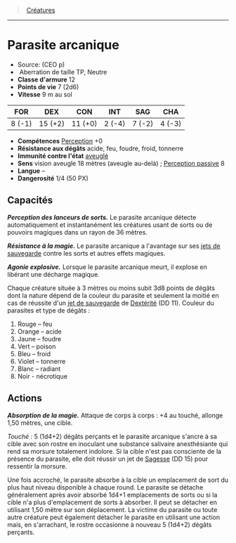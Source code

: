 ﻿---
!MonsterItem
Family: MonsterHD
Type: Aberration
Size: TP
Alignment: Neutre
ArmorClass: 12
HitPoints: 7 (2d6)
Speed: 9 m au sol
Strength: ' 8 (-1)'
Dexterity: 15 (+2)
Constitution: 11 (+0)
Intelligence: ' 2 (-4)'
Wisdom: ' 7 (-2)'
Charisma: ' 4 (-3)'
Skills: '[Perception](hd_abilities_wisdom_perception.md) +0'
ConditionImmunities: '[aveuglé](hd_conditions_aveugle.md)'
DamageResistances: acide, feu, foudre, froid, tonnerre
Senses: vision aveugle 18 mètres (aveugle au-delà) ; [Perception passive](hd_abilities_dexterity_perception_passive.md) 8
Languages: –
Challenge: 1/4 (50 PX)
Id: monsters_hd.md#parasite-arcanique
ParentLink: monsters_hd.md#créatures
Name: Parasite arcanique
ParentName: Créatures
NameLevel: 1
Source: (CEO p)
Attributes:
  Name: Parasite arcanique
  Markdown: >+
    # <!--Name-->Parasite arcanique<!--/Name-->


    - Source: <!--Source-->(CEO p)<!--/Source-->

    -  <!--Type-->Aberration<!--/Type--> de taille <!--Size-->TP<!--/Size-->, <!--Alignment-->Neutre<!--/Alignment-->

    - **Classe d'armure** <!--ArmorClass-->12<!--/ArmorClass-->

    - **Points de vie** <!--HitPoints-->7 (2d6)<!--/HitPoints-->

    - **Vitesse** <!--Speed-->9 m au sol<!--/Speed-->


    |FOR|DEX|CON|INT|SAG|CHA|

    |---|---|---|---|---|---|

    |<!--Strength--> 8 (-1)<!--/Strength-->|<!--Dexterity-->15 (+2)<!--/Dexterity-->|<!--Constitution-->11 (+0)<!--/Constitution-->|<!--Intelligence--> 2 (-4)<!--/Intelligence-->|<!--Wisdom--> 7 (-2)<!--/Wisdom-->|<!--Charisma--> 4 (-3)<!--/Charisma-->|


    - **Compétences** <!--Skills-->[Perception](hd_abilities_wisdom_perception.md) +0<!--/Skills-->

    - **Résistance aux dégâts** <!--DamageResistances-->acide, feu, foudre, froid, tonnerre<!--/DamageResistances-->

    - **Immunité contre l'état** <!--ConditionImmunities-->[aveuglé](hd_conditions_aveugle.md)<!--/ConditionImmunities-->

    - **Sens** <!--Senses-->vision aveugle 18 mètres (aveugle au-delà) ; [Perception passive](hd_abilities_dexterity_perception_passive.md) 8<!--/Senses-->

    - **Langue** <!--Languages-->–<!--/Languages-->

    - **Dangerosité** <!--Challenge-->1/4 (50 PX)<!--/Challenge-->


    ## Capacités


    **_Perception des lanceurs de sorts._** Le parasite arcanique détecte automatiquement et instantanément les créatures usant de sorts ou de pouvoirs magiques dans un rayon de 36 mètres.


    **_Résistance à la magie._** Le parasite arcanique a l'avantage sur ses [jets de sauvegarde](hd_abilities_jets_de_sauvegarde.md) contre les sorts et autres effets magiques.


    **_Agonie explosive._** Lorsque le parasite arcanique meurt, il explose en libérant une décharge magique.


    Chaque créature située à 3 mètres ou moins subit 3d8 points de dégâts dont la nature dépend de la couleur du parasite et seulement la moitié en cas de réussite d'un [jet de sauvegarde](hd_abilities_jets_de_sauvegarde.md) de [Dextérité](hd_abilities_dexterity.md) (DD 11). Couleur du parasites et type de dégâts :


    1. Rouge – feu

    2. Orange – acide

    3. Jaune – foudre

    4. Vert – poison

    5. Bleu – froid

    6. Violet – tonnerre

    7. Blanc – radiant

    8. Noir - nécrotique


    ## Actions


    **_Absorption de la magie._** Attaque de corps à corps : +4 au touché, allonge 1,50 mètres, une cible.


    _Touché :_ 5 (1d4+2) dégâts perçants et le parasite arcanique s'ancre à sa cible avec son rostre en inoculant une substance salivaire anesthésiante qui rend sa morsure totalement indolore. Si la cible n'est pas consciente de la présence du parasite, elle doit réussir un jet de [Sagesse](hd_abilities_wisdom.md) (DD 15) pour ressentir la morsure.


    Une fois accroché, le parasite absorbe à la cible un emplacement de sort du plus haut niveau disponible à chaque round. Le parasite se détache généralement après avoir absorbé 1d4+1 emplacements de sorts ou si la cible n'a plus d'emplacement de sorts à absorber. Il peut se détacher en utilisant 1,50 mètre sur son déplacement. La victime du parasite ou toute autre créature peut également détacher le parasite en utilisant une action mais, en s'arrachant, le rostre occasionne à nouveau 5 (1d4+2) dégâts perçants.

  Source: (CEO p)
  Type: Aberration
  Size: TP
  Alignment: Neutre
  ArmorClass: 12
  HitPoints: 7 (2d6)
  Speed: 9 m au sol
  Strength: ' 8 (-1)'
  Dexterity: 15 (+2)
  Constitution: 11 (+0)
  Intelligence: ' 2 (-4)'
  Wisdom: ' 7 (-2)'
  Charisma: ' 4 (-3)'
  Skills: '[Perception](hd_abilities_wisdom_perception.md) +0'
  DamageResistances: acide, feu, foudre, froid, tonnerre
  ConditionImmunities: '[aveuglé](hd_conditions_aveugle.md)'
  Senses: vision aveugle 18 mètres (aveugle au-delà) ; [Perception passive](hd_abilities_dexterity_perception_passive.md) 8
  Languages: –
  Challenge: 1/4 (50 PX)
AttributesDictionary: >+
  Name: Parasite arcanique

  Markdown: >+

    # <!--Name-->Parasite arcanique<!--/Name-->





    - Source: <!--Source-->(CEO p)<!--/Source-->



    -  <!--Type-->Aberration<!--/Type--> de taille <!--Size-->TP<!--/Size-->, <!--Alignment-->Neutre<!--/Alignment-->



    - **Classe d'armure** <!--ArmorClass-->12<!--/ArmorClass-->



    - **Points de vie** <!--HitPoints-->7 (2d6)<!--/HitPoints-->



    - **Vitesse** <!--Speed-->9 m au sol<!--/Speed-->





    |FOR|DEX|CON|INT|SAG|CHA|



    |---|---|---|---|---|---|



    |<!--Strength--> 8 (-1)<!--/Strength-->|<!--Dexterity-->15 (+2)<!--/Dexterity-->|<!--Constitution-->11 (+0)<!--/Constitution-->|<!--Intelligence--> 2 (-4)<!--/Intelligence-->|<!--Wisdom--> 7 (-2)<!--/Wisdom-->|<!--Charisma--> 4 (-3)<!--/Charisma-->|





    - **Compétences** <!--Skills-->[Perception](hd_abilities_wisdom_perception.md) +0<!--/Skills-->



    - **Résistance aux dégâts** <!--DamageResistances-->acide, feu, foudre, froid, tonnerre<!--/DamageResistances-->



    - **Immunité contre l'état** <!--ConditionImmunities-->[aveuglé](hd_conditions_aveugle.md)<!--/ConditionImmunities-->



    - **Sens** <!--Senses-->vision aveugle 18 mètres (aveugle au-delà) ; [Perception passive](hd_abilities_dexterity_perception_passive.md) 8<!--/Senses-->



    - **Langue** <!--Languages-->–<!--/Languages-->



    - **Dangerosité** <!--Challenge-->1/4 (50 PX)<!--/Challenge-->





    ## Capacités





    **_Perception des lanceurs de sorts._** Le parasite arcanique détecte automatiquement et instantanément les créatures usant de sorts ou de pouvoirs magiques dans un rayon de 36 mètres.





    **_Résistance à la magie._** Le parasite arcanique a l'avantage sur ses [jets de sauvegarde](hd_abilities_jets_de_sauvegarde.md) contre les sorts et autres effets magiques.





    **_Agonie explosive._** Lorsque le parasite arcanique meurt, il explose en libérant une décharge magique.





    Chaque créature située à 3 mètres ou moins subit 3d8 points de dégâts dont la nature dépend de la couleur du parasite et seulement la moitié en cas de réussite d'un [jet de sauvegarde](hd_abilities_jets_de_sauvegarde.md) de [Dextérité](hd_abilities_dexterity.md) (DD 11). Couleur du parasites et type de dégâts :





    1. Rouge – feu



    2. Orange – acide



    3. Jaune – foudre



    4. Vert – poison



    5. Bleu – froid



    6. Violet – tonnerre



    7. Blanc – radiant



    8. Noir - nécrotique





    ## Actions





    **_Absorption de la magie._** Attaque de corps à corps : +4 au touché, allonge 1,50 mètres, une cible.





    _Touché :_ 5 (1d4+2) dégâts perçants et le parasite arcanique s'ancre à sa cible avec son rostre en inoculant une substance salivaire anesthésiante qui rend sa morsure totalement indolore. Si la cible n'est pas consciente de la présence du parasite, elle doit réussir un jet de [Sagesse](hd_abilities_wisdom.md) (DD 15) pour ressentir la morsure.





    Une fois accroché, le parasite absorbe à la cible un emplacement de sort du plus haut niveau disponible à chaque round. Le parasite se détache généralement après avoir absorbé 1d4+1 emplacements de sorts ou si la cible n'a plus d'emplacement de sorts à absorber. Il peut se détacher en utilisant 1,50 mètre sur son déplacement. La victime du parasite ou toute autre créature peut également détacher le parasite en utilisant une action mais, en s'arrachant, le rostre occasionne à nouveau 5 (1d4+2) dégâts perçants.



  Source: (CEO p)

  Type: Aberration

  Size: TP

  Alignment: Neutre

  ArmorClass: 12

  HitPoints: 7 (2d6)

  Speed: 9 m au sol

  Strength: ' 8 (-1)'

  Dexterity: 15 (+2)

  Constitution: 11 (+0)

  Intelligence: ' 2 (-4)'

  Wisdom: ' 7 (-2)'

  Charisma: ' 4 (-3)'

  Skills: '[Perception](hd_abilities_wisdom_perception.md) +0'

  DamageResistances: acide, feu, foudre, froid, tonnerre

  ConditionImmunities: '[aveuglé](hd_conditions_aveugle.md)'

  Senses: vision aveugle 18 mètres (aveugle au-delà) ; [Perception passive](hd_abilities_dexterity_perception_passive.md) 8

  Languages: –

  Challenge: 1/4 (50 PX)

---
> [Créatures](hd_monsters.md)

---

# Parasite arcanique

- Source: (CEO p)
-  Aberration de taille TP, Neutre
- **Classe d'armure** 12
- **Points de vie** 7 (2d6)
- **Vitesse** 9 m au sol

|FOR|DEX|CON|INT|SAG|CHA|
|---|---|---|---|---|---|
| 8 (-1)|15 (+2)|11 (+0)| 2 (-4)| 7 (-2)| 4 (-3)|

- **Compétences** [Perception](hd_abilities_wisdom_perception.md) +0
- **Résistance aux dégâts** acide, feu, foudre, froid, tonnerre
- **Immunité contre l'état** [aveuglé](hd_conditions_aveugle.md)
- **Sens** vision aveugle 18 mètres (aveugle au-delà) ; [Perception passive](hd_abilities_dexterity_perception_passive.md) 8
- **Langue** –
- **Dangerosité** 1/4 (50 PX)

## Capacités

**_Perception des lanceurs de sorts._** Le parasite arcanique détecte automatiquement et instantanément les créatures usant de sorts ou de pouvoirs magiques dans un rayon de 36 mètres.

**_Résistance à la magie._** Le parasite arcanique a l'avantage sur ses [jets de sauvegarde](hd_abilities_jets_de_sauvegarde.md) contre les sorts et autres effets magiques.

**_Agonie explosive._** Lorsque le parasite arcanique meurt, il explose en libérant une décharge magique.

Chaque créature située à 3 mètres ou moins subit 3d8 points de dégâts dont la nature dépend de la couleur du parasite et seulement la moitié en cas de réussite d'un [jet de sauvegarde](hd_abilities_jets_de_sauvegarde.md) de [Dextérité](hd_abilities_dexterity.md) (DD 11). Couleur du parasites et type de dégâts :

1. Rouge – feu
2. Orange – acide
3. Jaune – foudre
4. Vert – poison
5. Bleu – froid
6. Violet – tonnerre
7. Blanc – radiant
8. Noir - nécrotique

## Actions

**_Absorption de la magie._** Attaque de corps à corps : +4 au touché, allonge 1,50 mètres, une cible.

_Touché :_ 5 (1d4+2) dégâts perçants et le parasite arcanique s'ancre à sa cible avec son rostre en inoculant une substance salivaire anesthésiante qui rend sa morsure totalement indolore. Si la cible n'est pas consciente de la présence du parasite, elle doit réussir un jet de [Sagesse](hd_abilities_wisdom.md) (DD 15) pour ressentir la morsure.

Une fois accroché, le parasite absorbe à la cible un emplacement de sort du plus haut niveau disponible à chaque round. Le parasite se détache généralement après avoir absorbé 1d4+1 emplacements de sorts ou si la cible n'a plus d'emplacement de sorts à absorber. Il peut se détacher en utilisant 1,50 mètre sur son déplacement. La victime du parasite ou toute autre créature peut également détacher le parasite en utilisant une action mais, en s'arrachant, le rostre occasionne à nouveau 5 (1d4+2) dégâts perçants.

